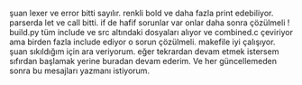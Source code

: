 
şuan lexer ve error bitti sayılır. renkli bold ve daha fazla print edebiliyor. parserda let ve call bitti. if de hafif sorunlar var onlar daha sonra çözülmeli ! build.py tüm include ve src altındaki dosyaları alıyor ve combined.c çeviriyor ama birden fazla include ediyor o sorun çözülmeli. makefile iyi çalışıyor. şuan sıkıldığım için ara veriyorum. eğer tekrardan devam etmek istersem sıfırdan başlamak yerine buradan devam ederim. Ve her güncellemeden sonra bu mesajları yazmanı istiyorum.